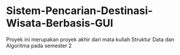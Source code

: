 # Sistem-Pencarian-Destinasi-Wisata-Berbasis-GUI
Proyek ini merupakan proyek akhir dari mata kuliah Struktur Data dan Algoritma pada semester 2
